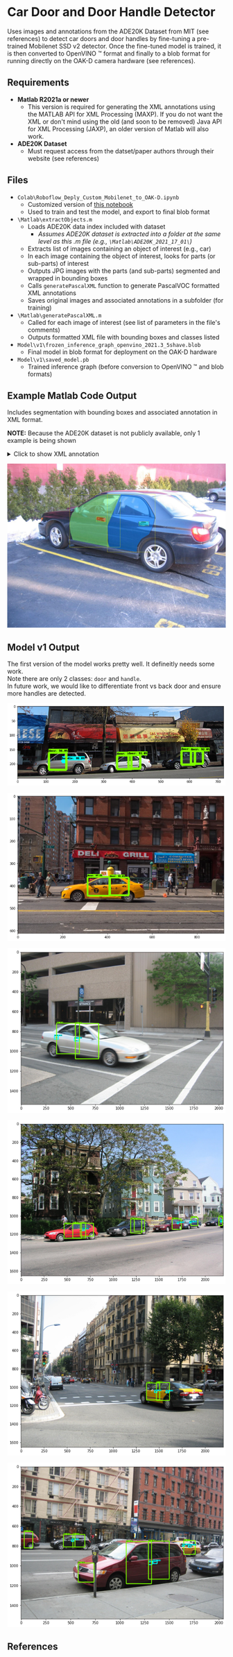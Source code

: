 # Car Door and Door Handle Detector

Uses images and annotations from the ADE20K Dataset from MIT (see references) to detect car doors and door handles by fine-tuning a pre-trained Mobilenet SSD v2 detector. Once the fine-tuned model is trained, it is then converted to OpenVINO &trade; format and finally to a blob format for running directly on the OAK-D camera hardware (see references).

## Requirements

- **Matlab R2021a or newer**
  - This version is required for generating the XML annotations using the MATLAB API for XML Processing (MAXP). If you do not want the XML or don't mind using the old (and soon to be removed) Java API for XML Processing (JAXP), an older version of Matlab will also work.
- **ADE20K Dataset**
  - Must request access from the datset/paper authors through their website (see references)

## Files

- `Colab\Roboflow_Deply_Custom_Mobilenet_to_OAK-D.ipynb`
  - Customized version of [this notebook](https://colab.research.google.com/drive/1fPn9WJQp_4dX1JfQNiBImcDwtEk_qa1b)
  - Used to train and test the model, and export to final blob format
- `\Matlab\extractObjects.m`
  - Loads ADE20K data index included with dataset
    - *Assumes ADE20K dataset is extracted into a folder at the same level as this .m file (e.g., `\Matlab\ADE20K_2021_17_01\`)*
  - Extracts list of images containing an object of interest (e.g., car)
  - In each image containing the object of interest, looks for parts (or sub-parts) of interest
  - Outputs JPG images with the parts (and sub-parts) segmented and wrapped in bounding boxes
  - Calls `generatePascalXML` function to generate PascalVOC formatted XML annotations
  - Saves original images and associated annotations in a subfolder (for training)
- `\Matlab\generatePascalXML.m`
  - Called for each image of interest (see list of parameters in the file's comments)
  - Outputs formatted XML file with bounding boxes and classes listed
- `Model\v1\frozen_inference_graph_openvino_2021.3_5shave.blob`
  - Final model in blob format for deployment on the OAK-D hardware
- `Model\v1\saved_model.pb`
  - Trained inference graph (before conversion to OpenVINO &trade; and blob formats)

## Example Matlab Code Output

Includes segmentation with bounding boxes and associated annotation in XML format.

**NOTE:** Because the ADE20K dataset is not publicly available, only 1 example is being shown

<details>
  <summary>Click to show XML annotation</summary>

```xml
<?xml version="1.0" encoding="UTF-8" standalone="no" ?>
<annotation>

  <folder>train</folder>

  <filename>ADE_train_00015114.jpg</filename>

  <path>\images\train\ADE_train_00015114.jpg</path>

  <source>
    <database>ADE20K Dataset</database>
    <annotation>ADE20K</annotation>
  </source>

  <size>
    <width>1600</width>
    <height>1200</height>
    <depth>3</depth>
  </size>

  <segmented>0</segmented>

  <object>
    <name>door</name>
    <bndbox>
      <xmin>457</xmin>
      <ymin>228</ymin>
      <xmax>829</xmax>
      <ymax>612</ymax>
    </bndbox>
  </object>

  <object>
    <name>handle</name>
    <bndbox>
      <xmin>652</xmin>
      <ymin>390</ymin>
      <xmax>722</xmax>
      <ymax>427</ymax>
    </bndbox>
  </object>

  <object>
    <name>door</name>
    <bndbox>
      <xmin>734</xmin>
      <ymin>223</ymin>
      <xmax>1084</xmax>
      <ymax>648</ymax>
    </bndbox>
  </object>

  <object>
    <name>handle</name>
    <bndbox>
      <xmin>965</xmin>
      <ymin>425</ymin>
      <xmax>1038</xmax>
      <ymax>457</ymax>
    </bndbox>
  </object>

</annotation>

```

</details>

![Example image with segments and bounding boxes](/images/ADE_train_00015114.jpg "Example image with segments and bounding boxes")

## Model v1 Output

The first version of the model works pretty well. It defineitly needs some work.  
Note there are only 2 classes: `door` and `handle`.  
In future work, we would like to differentiate front vs back door and ensure more handles are detected.  

![Sample image with detections #1](/images/sample1.png "Sample Detections #1")

![Sample image with detections #2](/images/sample2.png "Sample Detections #2")

![Sample image with detections #3](/images/sample3.png "Sample Detections #3")

![Sample image with detections #4](/images/sample4.png "Sample Detections #4")

![Sample image with detections #5](/images/sample5.png "Sample Detections #5")

![Sample image with detections #6](/images/sample6.png "Sample Detections #6")

## References
